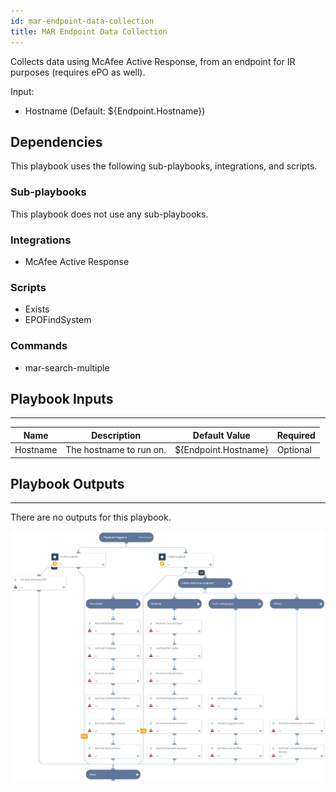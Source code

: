```yaml
---
id: mar-endpoint-data-collection
title: MAR Endpoint Data Collection
---
```


Collects data using McAfee Active Response, from an endpoint for IR purposes (requires ePO as well).

Input:
* Hostname (Default: ${Endpoint.Hostname})

## Dependencies
This playbook uses the following sub-playbooks, integrations, and scripts.

### Sub-playbooks
This playbook does not use any sub-playbooks.

### Integrations
* McAfee Active Response

### Scripts
* Exists
* EPOFindSystem

### Commands
* mar-search-multiple

## Playbook Inputs
---

| **Name** | **Description** | **Default Value** | **Required** |
| --- | --- | --- | --- |
| Hostname | The hostname to run on. | ${Endpoint.Hostname} | Optional |

## Playbook Outputs
---
There are no outputs for this playbook.

![MAR_Endpoint_data_collection](https://github.com/ElazarK/content-docs/blob/master/images/playbooks/MAR_Endpoint_data_collection.png)

